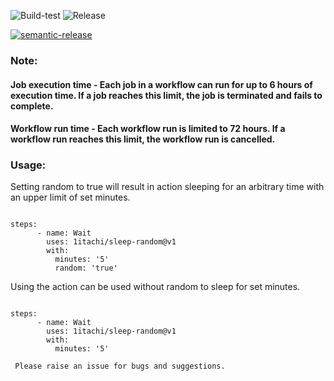 ![Build-test](https://github.com/1itachi/sleep/actions/workflows/test.yml/badge.svg)
![Release](https://github.com/1itachi/sleep/actions/workflows/release.yml/badge.svg)

[![semantic-release](https://img.shields.io/badge/%20%20%F0%9F%93%A6%F0%9F%9A%80-semantic--release-e10079.svg)](https://github.com/semantic-release/semantic-release)


### Note: 
#### Job execution time - Each job in a workflow can run for up to 6 hours of execution time. If a job reaches this limit, the job is terminated and fails to complete.
#### Workflow run time - Each workflow run is limited to 72 hours. If a workflow run reaches this limit, the workflow run is cancelled.


### Usage:

Setting random to true will result in action sleeping for an arbitrary time with an upper limit of set minutes.
```

steps:
      - name: Wait
        uses: 1itachi/sleep-random@v1
        with:
          minutes: '5'
          random: 'true'
 ```   
 
 Using the action can be used without random to sleep for set minutes.
```

steps:
      - name: Wait
        uses: 1itachi/sleep-random@v1
        with:
          minutes: '5'
 ``` 
 
` Please raise an issue for bugs and suggestions.`
          
